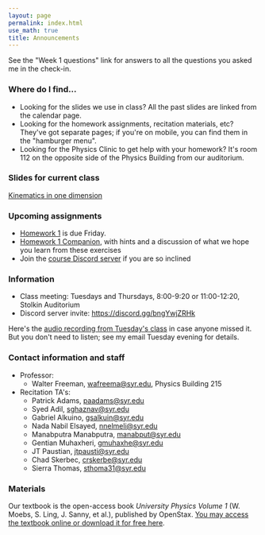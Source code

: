 ```yaml
---
layout: page 
permalink: index.html
use_math: true
title: Announcements
---
```


See the "Week 1 questions" link for answers to all the questions you asked me in the check-in.

### Where do I find...

* Looking for the slides we use in class? All the past slides are linked from the calendar page.
* Looking for the homework assignments, recitation materials, etc? They've got separate pages; if you're on mobile, you can find them in the "hamburger menu".
* Looking for the Physics Clinic to get help with your homework? It's room 112 on the opposite side of the Physics Building from our auditorium.

### Slides for current class

<a href="slides/lec3/lecture3.pdf">Kinematics in one dimension</a>

### Upcoming assignments

* <a href="hw/hw1/hw1.pdf">Homework 1</a> is due Friday. 
* <a href="hw/hw1/hw1-companion.pdf">Homework 1 Companion</a>, with hints and a discussion of what we hope you learn from these exercises
* Join the <a href="https://discord.gg/bngYwjZRHk">course Discord server</a> if you are so inclined

### Information
- Class meeting: Tuesdays and Thursdays, 8:00-9:20 or 11:00-12:20, Stolkin Auditorium 
- Discord server invite: <https://discord.gg/bngYwjZRHk>

Here's the <a href="jan25.opus">audio recording from Tuesday's class</a> in case anyone missed it. But you 
don't need to listen; see my email Tuesday evening for details.

### Contact information and staff
-   Professor: 
    - Walter Freeman, <wafreema@syr.edu>, Physics Building 215 
-   Recitation TA's:
    * Patrick Adams, <paadams@syr.edu>
    * Syed Adil, <sghaznav@syr.edu>
    * Gabriel Alkuino, <gsalkuin@syr.edu>
    * Nada Nabil Elsayed, <nnelmeli@syr.edu>
    * Manabputra Manabputra, <manabput@syr.edu>
    * Gentian Muhaxheri, <gmuhaxhe@syr.edu>
    * JT Paustian, <jtpausti@syr.edu>
    * Chad Skerbec, <crskerbe@syr.edu>
    * Sierra Thomas, <sthoma31@syr.edu>

### Materials

Our textbook is the open-access book *University Physics Volume 1* (W. Moebs, S. Ling, J. Sanny, et al.), published by OpenStax. <a href="https://openstax.org/details/books/university-physics-volume-1">You may access the textbook online or download it for free here</a>. 


